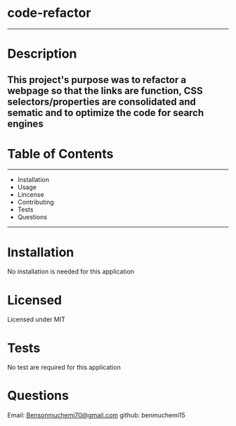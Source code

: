 # code-refactor
---

# Description

This project's purpose was to refactor a webpage so that the links are function, CSS selectors/properties are consolidated and sematic and to optimize the code for search engines
---
# Table of Contents
---

* Installation 
* Usage
* Lincense
* Contributing
* Tests
* Questions
---

# Installation
No installation is needed for this application

# Licensed

Licensed under MIT 

# Tests

No test are required for this application

# Questions

Email: Bensonmuchemi70@gmail.com
github: benmuchemi15